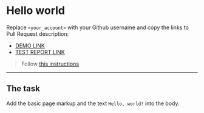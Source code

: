 # Hello world
Replace `<your_account>` with your Github username and copy the links to Pull Request description:
- [DEMO LINK](https://vitovskyii.github.io/layout_hello-world/)
- [TEST REPORT LINK](https://vitovskyii.github.io/layout_hello-world/report/html_report/)

> Follow [this instructions](https://mate-academy.github.io/layout_task-guideline/#how-to-solve-the-layout-tasks-on-github)
___

## The task 
Add the basic page markup and the text `Hello, world!` into the body.
